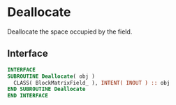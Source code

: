 # Deallocate

Deallocate the space occupied by the field.

## Interface

```fortran
INTERFACE
SUBROUTINE Deallocate( obj )
  CLASS( BlockMatrixField_ ), INTENT( INOUT ) :: obj
END SUBROUTINE Deallocate
END INTERFACE
```
